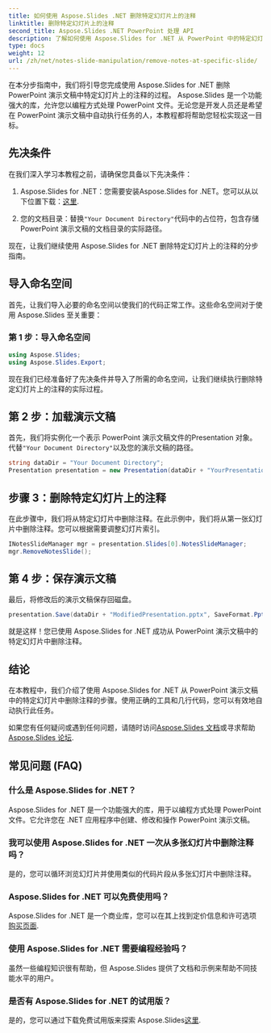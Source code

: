 ```yaml
---
title: 如何使用 Aspose.Slides .NET 删除特定幻灯片上的注释
linktitle: 删除特定幻灯片上的注释
second_title: Aspose.Slides .NET PowerPoint 处理 API
description: 了解如何使用 Aspose.Slides for .NET 从 PowerPoint 中的特定幻灯片中删除注释。轻松简化您的演示。
type: docs
weight: 12
url: /zh/net/notes-slide-manipulation/remove-notes-at-specific-slide/
---
```


在本分步指南中，我们将引导您完成使用 Aspose.Slides for .NET 删除 PowerPoint 演示文稿中特定幻灯片上的注释的过程。 Aspose.Slides 是一个功能强大的库，允许您以编程方式处理 PowerPoint 文件。无论您是开发人员还是希望在 PowerPoint 演示文稿中自动执行任务的人，本教程都将帮助您轻松实现这一目标。

## 先决条件

在我们深入学习本教程之前，请确保您具备以下先决条件：

1.  Aspose.Slides for .NET：您需要安装Aspose.Slides for .NET。您可以从以下位置下载：[这里](https://releases.aspose.com/slides/net/).

2. 您的文档目录：替换`"Your Document Directory"`代码中的占位符，包含存储 PowerPoint 演示文稿的文档目录的实际路径。

现在，让我们继续使用 Aspose.Slides for .NET 删除特定幻灯片上的注释的分步指南。

## 导入命名空间

首先，让我们导入必要的命名空间以使我们的代码正常工作。这些命名空间对于使用 Aspose.Slides 至关重要：

### 第 1 步：导入命名空间

```csharp
using Aspose.Slides;
using Aspose.Slides.Export;
```
现在我们已经准备好了先决条件并导入了所需的命名空间，让我们继续执行删除特定幻灯片上的注释的实际过程。

## 第 2 步：加载演示文稿

首先，我们将实例化一个表示 PowerPoint 演示文稿文件的Presentation 对象。代替`"Your Document Directory"`以及您的演示文稿的路径。

```csharp
string dataDir = "Your Document Directory";
Presentation presentation = new Presentation(dataDir + "YourPresentation.pptx");
```

## 步骤 3：删除特定幻灯片上的注释

在此步骤中，我们将从特定幻灯片中删除注释。在此示例中，我们将从第一张幻灯片中删除注释。您可以根据需要调整幻灯片索引。

```csharp
INotesSlideManager mgr = presentation.Slides[0].NotesSlideManager;
mgr.RemoveNotesSlide();
```

## 第 4 步：保存演示文稿

最后，将修改后的演示文稿保存回磁盘。

```csharp
presentation.Save(dataDir + "ModifiedPresentation.pptx", SaveFormat.Pptx);
```

就是这样！您已使用 Aspose.Slides for .NET 成功从 PowerPoint 演示文稿中的特定幻灯片中删除注释。

## 结论

在本教程中，我们介绍了使用 Aspose.Slides for .NET 从 PowerPoint 演示文稿中的特定幻灯片中删除注释的步骤。使用正确的工具和几行代码，您可以有效地自动执行此任务。

如果您有任何疑问或遇到任何问题，请随时访问[Aspose.Slides 文档](https://reference.aspose.com/slides/net/)或寻求帮助[Aspose.Slides 论坛](https://forum.aspose.com/).

## 常见问题 (FAQ)

### 什么是 Aspose.Slides for .NET？
Aspose.Slides for .NET 是一个功能强大的库，用于以编程方式处理 PowerPoint 文件。它允许您在 .NET 应用程序中创建、修改和操作 PowerPoint 演示文稿。

### 我可以使用 Aspose.Slides for .NET 一次从多张幻灯片中删除注释吗？
是的，您可以循环浏览幻灯片并使用类似的代码片段从多张幻灯片中删除注释。

### Aspose.Slides for .NET 可以免费使用吗？
 Aspose.Slides for .NET 是一个商业库，您可以在其上找到定价信息和许可选项[购买页面](https://purchase.aspose.com/buy).

### 使用 Aspose.Slides for .NET 需要编程经验吗？
虽然一些编程知识很有帮助，但 Aspose.Slides 提供了文档和示例来帮助不同技能水平的用户。

### 是否有 Aspose.Slides for .NET 的试用版？
是的，您可以通过下载免费试用版来探索 Aspose.Slides[这里](https://releases.aspose.com/).